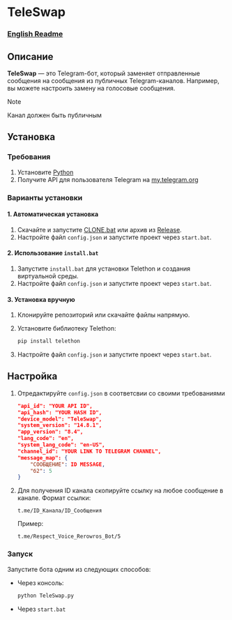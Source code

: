 # TeleSwap
### **[English Readme](ReameEng.md)**

## Описание
**TeleSwap** — это Telegram-бот, который заменяет отправленные сообщения на сообщения из публичных Telegram-каналов. Например, вы можете настроить замену на голосовые сообщения.

> [!NOTE]
> Канал должен быть публичным

## Установка

### Требования
1. Установите [Python](https://www.python.org/downloads/)
2. Получите API для пользователя Telegram на [my.telegram.org](https://my.telegram.org/auth)

### Варианты установки

#### 1. Автоматическая установка
1. Скачайте и запустите [CLONE.bat](https://github.com/Rerowros/TeleSwap/releases/download/Main/CLONE.bat) или архив из [Release](https://github.com/Rerowros/TeleSwap/releases/tag/Main).
2. Настройте файл `config.json` и запустите проект через `start.bat`.

#### 2. Использование `install.bat`
1. Запустите `install.bat` для установки Telethon и создания виртуальной среды.
2. Настройте файл `config.json` и запустите проект через `start.bat`.

#### 3. Установка вручную
1. Клонируйте репозиторий или скачайте файлы напрямую.
2. Установите библиотеку Telethon:
   ```bash
   pip install telethon
   ```
   
3. Настройте файл `config.json` и запустите проект через `start.bat`.

## Настройка
1. Отредактируйте `config.json` в соответсвии со своими требованиями
    ```json
    "api_id": "YOUR API ID",
    "api_hash": "YOUR HASH ID",
    "device_model": "TeleSwap",
    "system_version": "14.8.1",
    "app_version": "8.4",
    "lang_code": "en",
    "system_lang_code": "en-US",
    "channel_id": "YOUR LINK TO TELEGRAM CHANNEL", 
    "message_map": {  
        "СООБЩЕНИЕ": ID MESSAGE,
        "б2": 5
    }
    ```
    
2. Для получения ID канала скопируйте ссылку на любое сообщение в канале. Формат ссылки:
   ```
   t.me/ID_Канала/ID_Сообщения
   ```

   Пример:
   ```
   t.me/Respect_Voice_Rerowros_Bot/5
   ```

### Запуск
Запустите бота одним из следующих способов:
- Через консоль:
  ```bash
  python TeleSwap.py
  ```
- Через `start.bat`

